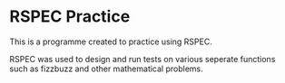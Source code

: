 # RSPEC Practice

This is a programme created to practice using RSPEC.

RSPEC was used to design and run tests on various seperate functions such as fizzbuzz and other mathematical problems.
